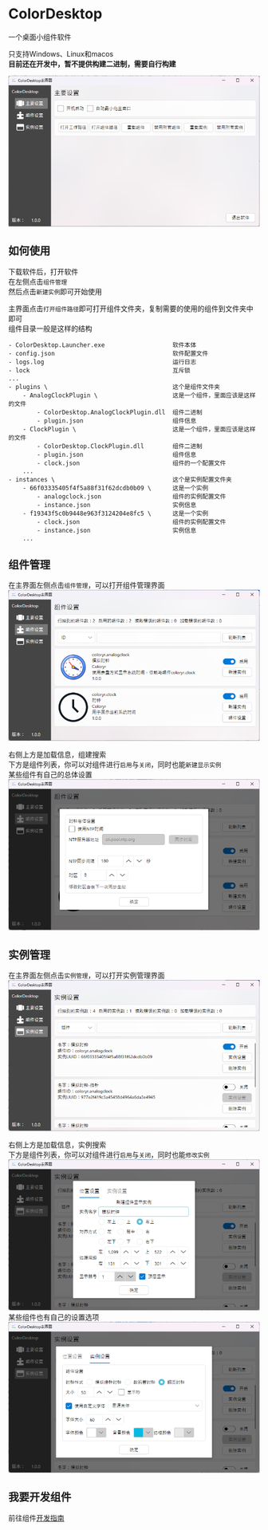# ColorDesktop

一个桌面小组件软件

只支持Windows、Linux和macos  
**目前还在开发中，暂不提供构建二进制，需要自行构建**

![](/pic/pic1.png)

## 如何使用

下载软件后，打开软件  
在左侧点击`组件管理`  
然后点击`新建实例`即可开始使用

主界面点击`打开组件路径`即可打开组件文件夹，复制需要的使用的组件到文件夹中即可  
组件目录一般是这样的结构
```
- ColorDesktop.Launcher.exe                   软件本体
- config.json                                 软件配置文件
- logs.log                                    运行日志
- lock                                        互斥锁
...
- plugins \                                   这个是组件文件夹
    - AnalogClockPlugin \                     这是一个组件，里面应该是这样的文件
        - ColorDesktop.AnalogClockPlugin.dll  组件二进制
        - plugin.json                         组件信息
    - ClockPlugin \                           这是一个组件，里面应该是这样的文件
        - ColorDesktop.ClockPlugin.dll        组件二进制
        - plugin.json                         组件信息
        - clock.json                          组件的一个配置文件
    ...
- instances \                                 这个是实例配置文件夹
    - 66f03335405f4f5a88f31f62dcdb0b09 \      这是一个实例
        - analogclock.json                    组件的实例配置文件
        - instance.json                       实例信息
    - f19343f5c0b9448e963f3124204e8fc5 \      这是一个实例
        - clock.json                          组件的实例配置文件
        - instance.json                       实例信息
    ...
```

## 组件管理

在主界面左侧点击`组件管理`，可以打开组件管理界面  
![](/pic/pic2.png)  

右侧上方是加载信息，组建搜索  
下方是组件列表，你可以对组件进行`启用`与`关闭`，同时也能`新建显示实例`  
某些组件有自己的总体设置  
![](/pic/pic6.png)  

## 实例管理

在主界面左侧点击`实例管理`，可以打开实例管理界面  
![](/pic/pic3.png)  

右侧上方是加载信息，实例搜索  
下方是组件列表，你可以对组件进行`启用`与`关闭`，同时也能`修改实例`  
![](/pic/pic4.png)  
某些组件也有自己的设置选项  
![](/pic/pic5.png)  

## 我要开发组件

前往组件[开发指南](./dev.md)